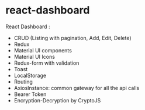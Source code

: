 # react-dashboard
React Dashboard :
* CRUD (Listing with pagination, Add, Edit, Delete)
* Redux
* Material UI components
* Material UI Icons
* Redux-form with validation
* Toast
* LocalStorage
* Routing
* AxiosInstance: common gateway for all the api calls
* Bearer Token
* Encryption-Decryption by CryptoJS
